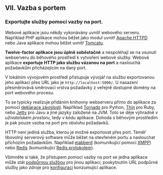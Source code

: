 ## VII. Vazba s portem

### Exportujte služby pomocí vazby na port.

Webové aplikace jsou někdy vykonávány uvnitř webového serveru. Například PHP aplikace mohou běžet jako modul uvnitř [Apache HTTPD](http://httpd.apache.org/) nebo Java aplikace mohou běžet uvnitř [Tomcatu](http://tomcat.apache.org/).

**Twelve-factor aplikace jsou úplně soběstačné** a nespoléhají se na vsunutí webserveru do běhového prostředí k vytvoření webové služby. Webová aplikace **exportuje HTTP jako službu vázanou na port** a naslouchá požadavkům přicházejícím na daný port. 

V lokálním vývojovém prostředí přistupuje vývojář na službu exportovanou jeho aplikací přes URL jako je `http://localhost:5000/`. U nasazení přesměrovává směrovací vrstva požadavky z veřejně dostupné domény na port webového procesu.

To se typicky realizuje přidáním knihovny webserveru přímo do aplikace za pomoci [deklarace závislostí](./dependencies). Například [Tornado](http://www.tornadoweb.org/) pro Python, [Thin](http://code.macournoyer.com/thin/) pro Ruby, nebo [Jetty](http://www.eclipse.org/jetty/) pro Javu a jiné jazyky založené na JVM. Toto se děje výhradně v *uživatelském prostoru*, tedy v kódu aplikace. Dohoda s běhovým prostředím je pak pouze vazba na port pro obsluhu požadavků.

HTTP není jediná služba, kterou je možné exportovat přes port. Téměř libovolný serverový software může běžet na otevřeném portu a naslouchat příchozím požadavkům. Například [ejabberd](http://www.ejabberd.im/) (komunikující pomocí [XMPP](http://xmpp.org/)) nebo [Redis](http://redis.io/) (komunikující [Redis protokolem](http://redis.io/topics/protocol)).

Všimněte si také, že přístupem pomocí vazby na port se jedna aplikace může stát [podpůrnou službou](./backing-services) pro jinou aplikaci, poskytnutím URL podpůrné služby jako zdroje pro [konfiguraci](./config) konzumující aplikace.
